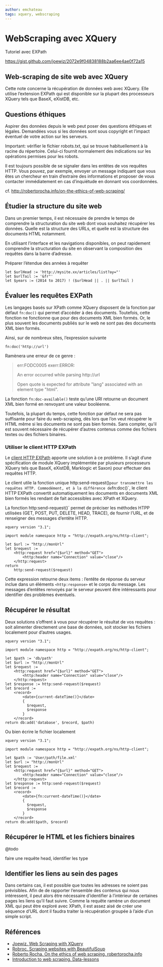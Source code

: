 ```yaml
---
author: emchateau
tags: xquery, webscraping
---
```


# WebScraping avec XQuery

Tutoriel avec EXPath

https://gist.github.com/joewiz/2072e9f04838188b2aa6ee4ae0f72a15


## Web-scraping de site web avec XQuery

Cette note concerne la récupération de données web avec XQuery. Elle utilise l’extension EXPath qui est disponible sur la plupart des processeurs XQuery tels que BaseX, eXistDB, etc.

## Questions éthiques

Aspirer des données depuis le web peut poser des questions éthiques et légales. Demandées vous si les données sont sous copyright et l’impact éventuel de votre action sur les serveurs.

Important: vérifier le fichier robots.txt, qui se trouve habituellement à la racine du répertoire. Celui-ci fournit normalement des indications sur les opérations permises pour les robots.

Il est toujours possible de se signaler dans les entêtes de vos requêtes HTTP. Vous pouvez, par exemple, envoyer un message indiquant que vous êtes un chercheur en train d’extraire des informations et proposer de vous contacter immédiatement en cas d’inquiétude en donnant vos coordonnées.

cf. http://robertorocha.info/on-the-ethics-of-web-scraping/

## Étudier la structure du site web

Dans un premier temps, il est nécessaire de prendre le temps de comprendre la structuration du site web dont vous souhaitez récupérer les données. Quelle est la structure des URLs, et quelle est la structure des documents HTML notamment.

En utilisant l’interface et les navigations disponibles, on peut rapidement comprendre la structuration du site en observant la composition des requêtes dans la barre d’adresse.

Préparer l’étendue des années à requêter 

```xquery
let $urlHead := 'http://mysite.xx/articles/list?ay="'
let $urlTail := '&fr"'
let $years := (2014 to 2017) ! ($urlHead || . || $urlTail )
```

## Évaluer les requêtes EXPath

Les langages basés sur XPath comme XQuery disposent de la fonction par défaut `fn:doc()` qui permet d’accéder à des documents. Toutefois, cette fonction ne fonctionne que pour des documents XML bien formés. Or, le plus souvent les documents publiés sur le web ne sont pas des documents XML bien formés.

Ainsi, sur de nombreux sites, l’expression suivante

```xquery
fn:doc('http://url')
```

Ramènera une erreur de ce genre :

> err:FODC0005 exerr:ERROR:
>
> An error occurred while parsing http://url
>
> Open quote is expected for attribute "lang" associated with an element type "html".

La fonction `fn:doc-available()` teste qu’une URI retourne un document XML bien formé en renvoyant une valeur booléenne.

Toutefois, la plupart du temps, cette fonction par défaut ne sera pas suffisante pour faire du web-scraping, dès lors que l’on veut récupérer le HTML même si les documents ne sont pas bien formés. Sans compter, qu’il est souvent nécessaire de récupérer d’autres contenus comme des fichiers textes ou des fichiers binaires.

### Utiliser le client HTTP EXPath

Le [client HTTP EXPath](http://expath.org/modules/http-client/) apporte une solution à ce problème. Il s’agit d’une spécification de module XQuery implémentée par plusieurs processeurs XQuery tels que BaseX, eXistDB, Marklogic et Saxon) pour effectuer des requêtes HTTP.

Le client utile la fonction unique http:send-request()` pour transmettre les requêtes HTTP. Commodément, et à la différence de `fn:doc()`, le client HTTP EXPath convertit automatiquement les documents en documents XML bien formés les rendant de fait accessibles avec XPath et XQuery.

La fonction http:send-request()` permet de préciser les méthodes HTPP utilisées (GET, POST, PUT, DELETE, HEAD, TRACE), de fournir l’URL, et de renseigner des messages d’entête HTTP.

```xquery
xquery version "3.1";

import module namespace http = "http://expath.org/ns/http-client";

let $url := "http://monUrl"
let $request := 
    <http:request href="{$url}" method="GET">
        <http:header name="Connection" value="close"/>    
    </http:request>
return
    http:send-request($request)
```

Cette expression retourne deux items : l’entête de réponse du serveur inclue dans un éléments  `<http:response>` et le corps du message. Les messages d’entêtes renvoyés par le serveur peuvent être intéressants pour identifier des problèmes éventuels.

## Récupérer le résultat

Deux solutions s’offrent à vous pour récupérer le résultat de vos requêtes : soit alimenter directement une base de données, soit stocker les fichiers localement pour d’autres usages.

```xquery
xquery version "3.1";

import module namespace http = "http://expath.org/ns/http-client";

let $path := 'db/path'
let $url := "http://monUrl"
let $request := 
    <http:request href="{$url}" method="GET">
        <http:header name="Connection" value="close"/>    
    </http:request>
let $response := http:send-request($request)
let $record := 
	<record>
		<date>{current-dateTime()}</date>
		{
          $request,
          $response
		}
	</record>
return db:add('database', $record, $path)
```

Ou bien écrire le fichier localement

```xquery
xquery version "3.1";

import module namespace http = "http://expath.org/ns/http-client";

let $path := 'User/path/file.xml'
let $url := "http://monUrl"
let $request := 
    <http:request href="{$url}" method="GET">
        <http:header name="Connection" value="close"/>    
    </http:request>
let $response := http:send-request($request)
let $record := 
	<record>
		<date>{fn:current-dateTime()}</date>
		{
          $request,
          $response
		}
	</record>
return db:add($path, $record)
```

## Récupérer le HTML et les fichiers binaires

@todo

faire une requête head, identifier les type

## Identifier les liens au sein des pages

Dans certains cas, il est possible que toutes les adresses ne soient pas prévisibles. Afin de de rapporter l’ensemble des contenus qui nous intéressent, il peut alors être nécessaire d’identifier à l’intérieur de certaines pages les liens qu’il faut suivre. Comme la requête ramène un document XML qui peut être exploré avec XPath, il est assez aisé de créer une séquence d’URL dont il faudra traiter la récupération groupée à l’aide d’un simple script.

## Références

- [Joewiz. Web Scraping with XQuery](https://gist.github.com/joewiz/2072e9f04838188b2aa6ee4ae0f72a15)
- [Robroc. Scraping websites with BeautifulSoup](https://github.com/robroc/MakeWebNotWar-scraping-with-BeautifulSoup/blob/master/Web%20scraping%20with%20BeautifulSoup.ipynb)
- [Roberto Rocha. On the ethics of web scraping. robertorocha.info](http://robertorocha.info/on-the-ethics-of-web-scraping/)
- [Introduction to web scraping. Data-lessons](https://data-lessons.github.io/library-webscraping/)





